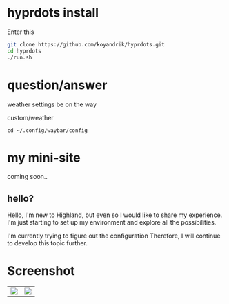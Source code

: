 # hyprdots install

Enter this

```bash
git clone https://github.com/koyandrik/hyprdots.git
cd hyprdots
./run.sh
```

# question/answer

weather settings be on the way

custom/weather

```
cd ~/.config/waybar/config

```



# my mini-site

coming soon..




## hello?


Hello, I'm new to Highland, but even so I would like to share my experience. 
I'm just starting to set up my environment and explore all the possibilities.

I'm currently trying to figure out the configuration
Therefore, I will continue to develop this topic further.


# Screenshot
<div align="center">
<table>
        <tr>
            <td><img src="Assets/1.jpg"></td>
            <td><img src="Assets/2.jpg"></td>
        </tr>
    </table>
</div>
